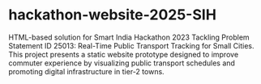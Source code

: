 # hackathon-website-2025-SIH
HTML-based solution for Smart India Hackathon 2023 Tackling Problem Statement ID 25013: Real-Time Public Transport Tracking for Small Cities. This project presents a static website prototype designed to improve commuter experience by visualizing public transport schedules and promoting digital infrastructure in tier-2 towns.
